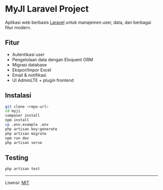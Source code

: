 # MyJI Laravel Project

Aplikasi web berbasis [Laravel](https://laravel.com/) untuk manajemen user, data, dan berbagai fitur modern.

## Fitur

- Autentikasi user
- Pengelolaan data dengan Eloquent ORM
- Migrasi database
- Ekspor/Impor Excel
- Email & notifikasi
- UI AdminLTE + plugin frontend

## Instalasi

```sh
git clone <repo-url>
cd myji
composer install
npm install
cp .env.example .env
php artisan key:generate
php artisan migrate
npm run dev
php artisan serve
```

## Testing

```sh
php artisan test
```

---

Lisensi: [MIT](https://opensource.org/licenses/MIT)

